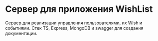 # Сервер для приложения WishList

Сервер для реализации управления пользователями, их Wish и событиями.
Стек TS, Express, MongoDB и swagger для создания документации.
